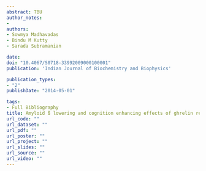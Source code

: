 ```yaml
---
abstract: TBU
author_notes:
- 
authors:
- Sowmya Madhavadas
- Bindu M Kutty
- Sarada Subramanian

date: 
doi: "10.4067/S0718-33992009000100001"
publication: 'Indian Journal of Biochemistry and Biophysics'

publication_types:
- "2"
publishDate: "2014-05-01"

tags:
- Full Bibliography
title: Amyloid ß lowering and cognition enhancing effects of ghrelin receptor analog [D-Lys (3)] GHRP-6 in rat model of obesity
url_code: ""
url_dataset: ""
url_pdf: ""
url_poster: ""
url_project: ""
url_slides: ""
url_source: ""
url_video: ""
---
```

